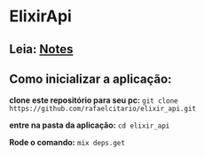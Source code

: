 # ElixirApi

## Leia: [Notes](https://github.com/rafaelcitario/elixir_api/blob/master/Notes.md)

## Como inicializar a aplicação:

**clone este repositório para seu pc:**
`git clone https://github.com/rafaelcitario/elixir_api.git`

**entre na pasta da aplicação:**
`cd elixir_api`

**Rode o comando:**
`mix deps.get`
